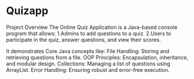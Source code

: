# Quizapp
Project Overview
The Online Quiz Application is a Java-based console program that allows:
1.Admins to add questions to a quiz.
2.Users to participate in the quiz, answer questions, and view their scores.

It demonstrates Core Java concepts like:
File Handling: Storing and retrieving questions from a file.
OOP Principles: Encapsulation, inheritance, and modular design.
Collections: Managing a list of questions using ArrayList.
Error Handling: Ensuring robust and error-free execution.
